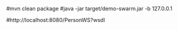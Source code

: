#mvn clean package
#java -jar target/demo-swarm.jar -b 127.0.0.1

#http://localhost:8080/PersonWS?wsdl